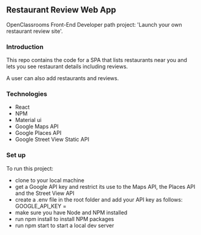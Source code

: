 ## Restaurant Review Web App
OpenClassrooms Front-End Developer path project: 'Launch your own restaurant review site'.

### Introduction
This repo contains the code for a SPA that lists restaurants near you and lets you see restaurant details including reviews. 

A user can also add restaurants and reviews.

### Technologies
- React
- NPM
- Material ui
- Google Maps API
- Google Places API
- Google Street View Static API

### Set up
To run this project:

- clone to your local machine
- get a Google API key and restrict its use to the Maps API, the Places API and the Street View API
- create a .env file in the root folder and add your API key as follows: GOOGLE_API_KEY = <YOUR-KEY>
- make sure you have Node and NPM installed
- run npm install to install NPM packages
- run npm start to start a local dev server
